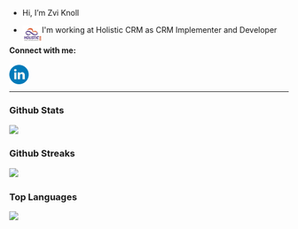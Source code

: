 -  Hi, I’m Zvi Knoll 

- I'm working at Holistic CRM as CRM Implementer and Developer <a href="https://www.holisticcrm.co.il/"><img align="left" alt="Zvi Knoll linkedin" width="35px" src="./1542087110834.jpg" /></a>

#### Connect with me:


<a href="https://www.linkedin.com/in/zvi-knoll/">
  <img align="left" alt="Zvi Knoll linkedin" width="35px" src="./linkedin.png" />
</a>
<br>
<br><hr>

### Github Stats
<img src="https://github-readme-stats.vercel.app/api?username=Zvi-Knoll=Holistic&show_icons=true" width="48%" >

### Github Streaks
<img src="https://github-readme-streak-stats.herokuapp.com/?user=Zvi-Knoll=Holistic&theme=white" width="48%" >

### Top Languages
<img src="https://github-readme-stats.vercel.app/api/top-langs/?username=Zvi-Knoll=Holistic&layout=compact" width="48%" >

<!---
ZviKnoll/ZviKnoll is a ✨ special ✨ repository because its `README.md` (this file) appears on your GitHub profile.
You can click the Preview link to take a look at your changes.
--->
